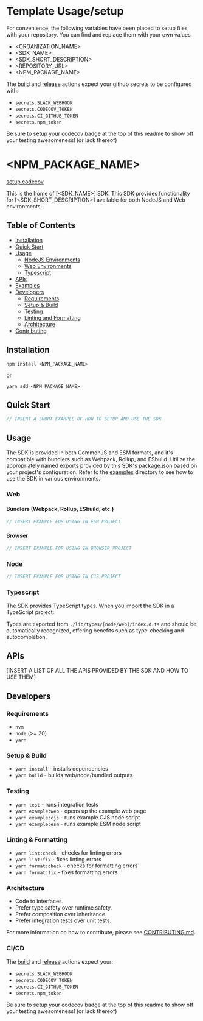 # Template Usage/setup
For convenience, the following variables have been placed to setup files with your repository. You can find and replace them with your own values

- <ORGANIZATION_NAME>
- <SDK_NAME>
- <SDK_SHORT_DESCRIPTION>
- <REPOSITORY_URL>
- <NPM_PACKAGE_NAME>

The [build](./.github/workflows/build.yml) and [release](./.github/workflows/release.yml) actions expect your github secrets to be configured with:
- `secrets.SLACK_WEBHOOK`
- `secrets.CODECOV_TOKEN`
- `secrets.CI_GITHUB_TOKEN`
- `secrets.npm_token`

Be sure to setup your codecov badge at the top of this readme to show off your testing awesomeness! (or lack thereof)

# <NPM_PACKAGE_NAME>

[setup codecov](https://docs.codecov.com/docs/github-tutorial)

This is the home of [<SDK_NAME>] SDK. This SDK provides functionality for [<SDK_SHORT_DESCRIPTION>] available for both NodeJS and Web environments.

## Table of Contents

- [Installation](#installation)
- [Quick Start](#quick-start)
- [Usage](#usage)
  - [NodeJS Environments](#node)
  - [Web Environments](#web)
  - [Typescript](#typescript)
- [APIs](#apis)
- [Examples](./examples)
- [Developers](#developers)
  - [Requirements](#requirements)
  - [Setup & Build](#setup--build)
  - [Testing](#testing)
  - [Linting and Formatting](#linting--formatting)
  - [Architecture](#architecture)
- [Contributing](./CONTRIBUTING.md)

## Installation

```shell
npm install <NPM_PACKAGE_NAME>
```

or

```shell
yarn add <NPM_PACKAGE_NAME>
```

## Quick Start

```typescript
// INSERT A SHORT EXAMPLE OF HOW TO SETUP AND USE THE SDK
```

## Usage

The SDK is provided in both CommonJS and ESM formats, and it's compatible with bundlers such as Webpack, Rollup, and ESbuild. Utilize the appropriately named exports provided by this SDK's [package.json] based on your project's configuration. Refer to the [examples] directory to see how to use the SDK in various environments.

### Web

#### Bundlers (Webpack, Rollup, ESbuild, etc.)

```javascript
// INSERT EXAMPLE FOR USING IN ESM PROJECT
```

#### Browser

```javascript
// INSERT EXAMPLE FOR USING IN BROWSER PROJECT
```

### Node

```javascript
// INSERT EXAMPLE FOR USING IN CJS PROJECT
```

### Typescript

The SDK provides TypeScript types. When you import the SDK in a TypeScript project:

Types are exported from `./lib/types/[node/web]/index.d.ts` and should be automatically recognized, offering benefits such as type-checking and autocompletion.

## APIs

[INSERT A LIST OF ALL THE APIS PROVIDED BY THE SDK AND HOW TO USE THEM]

## Developers

### Requirements

- `nvm`
- `node` (>= 20)
- `yarn`

### Setup & Build

- `yarn install` - installs dependencies
- `yarn build` - builds web/node/bundled outputs

### Testing

- `yarn test` - runs integration tests
- `yarn example:web` - opens up the example web page
- `yarn example:cjs` - runs example CJS node script
- `yarn example:esm` - runs example ESM node script

### Linting & Formatting

- `yarn lint:check` - checks for linting errors
- `yarn lint:fix` - fixes linting errors
- `yarn format:check` - checks for formatting errors
- `yarn format:fix` - fixes formatting errors

### Architecture

- Code to interfaces.
- Prefer type safety over runtime safety.
- Prefer composition over inheritance.
- Prefer integration tests over unit tests.

For more information on how to contribute, please see [CONTRIBUTING.md].

### CI/CD

The [build](./.github/workflows/build.yml) and [release](./.github/workflows/release.yml) actions expect your:
- `secrets.SLACK_WEBHOOK`
- `secrets.CODECOV_TOKEN`
- `secrets.CI_GITHUB_TOKEN`
- `secrets.npm_token`

Be sure to setup your codecov badge at the top of this readme to show off your testing awesomeness! (or lack thereof)

<!-- ADD ALL LINK REFERENCES BELOW -->

[ar.io]: https://ar.io
[package.json]: ./package.json
[examples]: ./examples
[examples/webpack]: ./examples/webpack
[examples/vite]: ./examples/vite
[CONTRIBUTING.md]: ./CONTRIBUTING.md